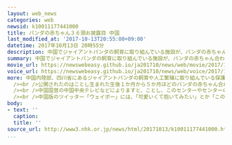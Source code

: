 ```yaml
---
layout: web_news
categories: web
newsid: k10011177441000
title: パンダの赤ちゃん３６頭お披露目 中国
last_modified_at: '2017-10-13T20:55:00+09:00'
datetime: 2017年10月13日 20時55分
description: 中国でジャイアントパンダの飼育に取り組んでいる施設が、パンダの赤ちゃん合わせて３６頭をお披露目し、愛くるしい姿が話題を呼んでいます。
summary: 中国でジャイアントパンダの飼育に取り組んでいる施設が、パンダの赤ちゃん合わせて３６頭をお披露目し、愛くるしい姿が話題を呼んでいます。
movie_url: https://newswebeasy.github.io/ja201710/news/web/movie/2017/10/13/k10011177441000.mp4
voice_url: https://newswebeasy.github.io/ja201710/news/web/voice/2017/10/13/k10011177441000.mp3
more: 中国内陸部、四川省にあるジャイアントパンダの飼育や人工繁殖に取り組んでいる保護研究センターの２か所の施設で１３日、パンダの赤ちゃんのお披露目が行われました。<br
  /><br />公開されたのはことし生まれた生後１か月から５か月ほどのパンダの赤ちゃん合わせて３６頭です。草の上に並べられた赤ちゃんは眠りこけていたり、よちよち歩きをしていたりして、飼育員に抱きかかえられ記念撮影に応じていました。<br
  /><br />中国国営の中国中央テレビなどによりますと、ことし、このセンターやセンターの協力を得て海外で生まれたパンダの赤ちゃんは、東京の上野動物園で生まれた「シャンシャン」も含め、合わせて４２頭とこれまでで最も多く、繁殖技術が向上しているということです。<br
  /><br />中国版のツイッター「ウェイボー」には、「可愛いくて抱いてみたい」とか「この施設の飼育員になりたい」といった声が上がっていて、話題を呼んでいます。
body:
- text: ''
  caption:
  title: ''
source_url: http://www3.nhk.or.jp/news/html/20171013/k10011177441000.html
...
```

